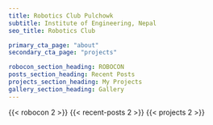 ```yaml
---
title: Robotics Club Pulchowk
subtitle: Institute of Engineering, Nepal
seo_title: Robotics Club

primary_cta_page: "about"
secondary_cta_page: "projects"

robocon_section_heading: ROBOCON
posts_section_heading: Recent Posts
projects_section_heading: My Projects
gallery_section_heading: Gallery
---
```


{{< robocon 2 >}}
{{< recent-posts 2 >}}
{{< projects 2 >}}
